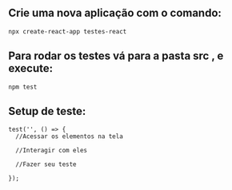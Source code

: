 <h2>Crie uma nova aplicação com o comando:</h2>

~~~
npx create-react-app testes-react
~~~

<h2>Para rodar os testes vá para a pasta src , e execute:</h2>

~~~
npm test
~~~

<h2>Setup de teste:</h2>

~~~
test('', () => {
  //Acessar os elementos na tela

  //Interagir com eles
  
  //Fazer seu teste

});
~~~